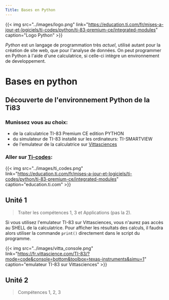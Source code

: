 ```yaml
---
Title: Bases en Python
---
```


{{< img src="../images/logo.png" link="https://education.ti.com/fr/mises-a-jour-et-logiciels/ti-codes/python/ti-83-premium-ce/integrated-modules"  caption="Logo Python" >}}

*Python* est un langage de programmation très *actuel*, utilisé autant pour la création de site web, que pour l'analyse de données. On peut programmer en Python à l'aide d'une calculatrice, si celle-ci intègre un environnement de developpement.



# Bases en python
## Découverte de l'environnement Python de la Ti83
### Munissez vous **au choix**:

* de la calculatrice TI-83 Premium CE edition PYTHON
* du simulateur de TI-83 installé sur les ordinateurs: TI-SMARTVIEW
* de l'emulateur de la calculatrice sur [Vittasciences](https://fr.vittascience.com/TI-83/?mode=code&console=bottom&toolbox=texas-instruments&simu=1)

### Aller sur [Ti-codes](https://education.ti.com/fr/mises-a-jour-et-logiciels/ti-codes/python/ti-83-premium-ce/integrated-modules):


{{< img src="../images/ti_codes.png" link="https://education.ti.com/fr/mises-a-jour-et-logiciels/ti-codes/python/ti-83-premium-ce/integrated-modules"  caption="education.ti.com" >}} 

## Unité 1
> Traiter les compétences 1, 3 et Applications (pas la 2).

Si vous utilisez l'emulateur TI-83 sur Vittasciences, vous n'aurez pas accès au SHELL de la calculatrice. Pour afficher les résultats des calculs, il faudra alors utiliser la commande `print()` directement dans le script du programme.

{{< img src="../images/vitta_console.png" link="https://fr.vittascience.com/TI-83/?mode=code&console=bottom&toolbox=texas-instruments&simu=1" caption="emulateur TI-83 sur Vittasciences" >}} 

## Unité 2
> Compétences 1, 2, 3



